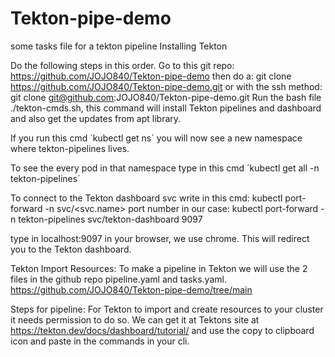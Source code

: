 # Tekton-pipe-demo
some tasks file for a tekton pipeline
Installing Tekton

Do the following steps in this order.
Go to this git repo: https://github.com/JOJO840/Tekton-pipe-demo
then do a: git clone https://github.com/JOJO840/Tekton-pipe-demo.git
or with the ssh method:  git clone git@github.com:JOJO840/Tekton-pipe-demo.git
Run the bash file ./tekton-cmds.sh, this command will install Tekton pipelines and dashboard and also get the updates from apt library.

If you run this cmd ´kubectl get ns´ you will now see a new namespace where tekton-pipelines lives. 


To see the every pod in that namespace type in this cmd 
´kubectl get all -n tekton-pipelines´


To connect to the Tekton dashboard svc write in this cmd:
kubectl port-forward -n <namespace> svc/<svc.name> port number
in our case: 
kubectl port-forward -n tekton-pipelines svc/tekton-dashboard 9097

type in localhost:9097 in your browser, we use chrome. This will redirect you to the Tekton dashboard.


Tekton Import Resources:
To make a pipeline in Tekton we will use the 2 files in the github repo pipeline.yaml and tasks.yaml. https://github.com/JOJO840/Tekton-pipe-demo/tree/main


 Steps for pipeline:
For Tekton to import and create resources to your cluster it needs permission to do so. We can get it at Tektons site at https://tekton.dev/docs/dashboard/tutorial/ and use the copy to clipboard icon and paste in the commands in your cli.
 

